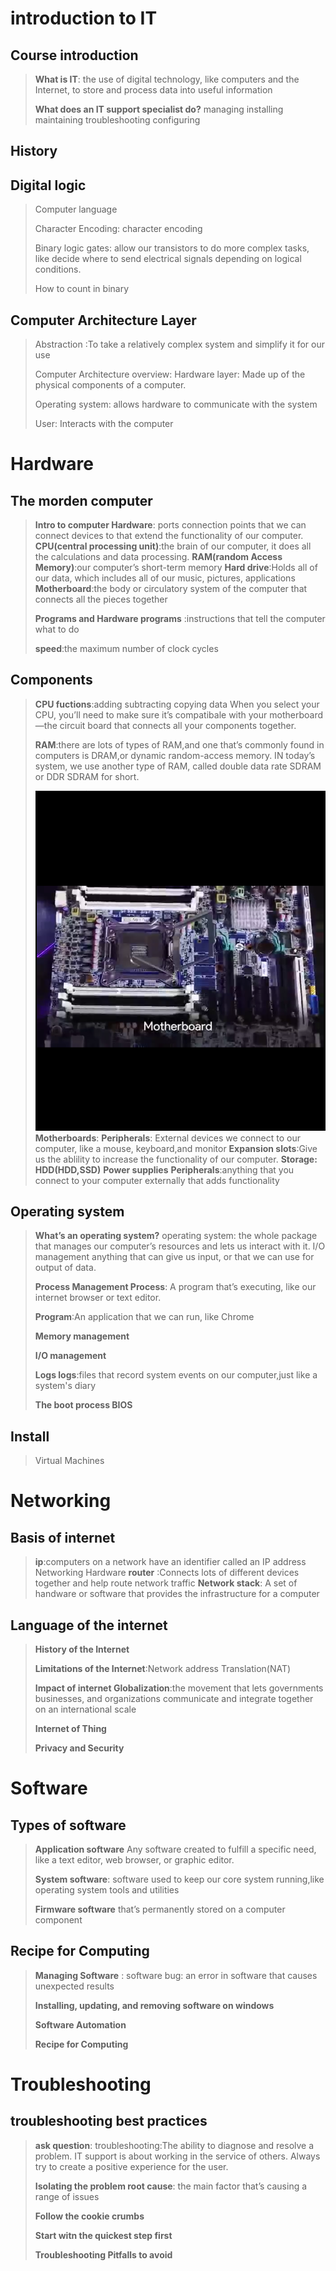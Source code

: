 # introduction to IT
## Course introduction
> **What is IT**: the use of digital technology, like computers and the Internet, to store and process data into useful information
>
> **What does an IT support specialist do?** managing installing maintaining troubleshooting configuring
## History
## Digital logic
>Computer language  
>
>Character Encoding: character encoding
>
>Binary logic gates: allow our transistors to do more complex tasks, like decide where to send electrical signals depending on logical conditions.
>
>How to count in binary
## Computer Architecture Layer
>Abstraction :To take a relatively complex system and simplify it for our use
>
>Computer Architecture overview: Hardware layer: Made up of the physical components of a computer.
>
>Operating system: allows hardware to communicate with the system 
>
>User: Interacts with the computer

# Hardware
## The morden computer 
>**Intro to computer Hardware**: ports connection points that we can connect devices to that extend the functionality of our computer.  **CPU(central processing unit)**:the brain of our computer, it does all the calculations and data processing.  **RAM(random Access Memory)**:our computer’s short-term memory  **Hard drive**:Holds all of our data, which includes all of our music, pictures, applications  **Motherboard**:the body or circulatory system of the computer that connects all the pieces together
>
>**Programs and Hardware  programs** :instructions that tell the computer what to do
>
>**speed**:the maximum number of clock cycles
## Components
>**CPU fuctions**:adding subtracting copying data  When you select your CPU, you’ll need to make sure it’s compatibale with your motherboard—the circuit board that connects all your components together.
>
>**RAM**:there are lots of types of RAM,and one that’s commonly found in computers is DRAM,or dynamic random-access memory.  IN today’s system, we use another type of RAM, called double data rate SDRAM or DDR SDRAM for short.
>
>![motherboard](./motherboard.png)
> **Motherboards**:  **Peripherals**: External devices we connect to our computer, like a mouse, keyboard,and monitor  **Expansion slots**:Give us the ablility to increase the functionality of our computer. **Storage: HDD(HDD,SSD)**    **Power supplies**  **Peripherals**:anything that you connect to your computer externally that adds functionality 
## Operating system
>**What’s an operating system?**  operating system: the whole package that manages our computer’s resources and lets us interact with it. I/O management anything that can give us input, or that we can use for output of data.
>
>**Process Management Process**: A program that’s executing, like our internet browser or text editor.
>
>**Program**:An application that we can run, like Chrome  
>
>**Memory management** 
>
>**I/O management**
>
>**Logs logs**:files that record system events on our computer,just like a system's diary
>
>**The boot process BIOS**
## Install
>Virtual Machines

# Networking
## Basis of internet
>**ip**:computers on a network have an identifier called an IP address 
Networking Hardware   **router** :Connects lots of different devices together and help route network traffic     **Network stack**: A set of handware or software that provides the infrastructure for a computer
## Language of the internet
>**History of the Internet**
>
>**Limitations of the Internet**:Network address Translation(NAT)
>
>**Impact of internet  Globalization**:the movement that lets governments businesses, and organizations communicate and integrate together on an international scale
>
>**Internet of Thing**  
>
>**Privacy and Security**

# Software
## Types of software
>**Application software** Any software created to fulfill a specific need, like a text editor, web browser, or graphic editor. 
>
>**System software**: software used to keep our core system running,like operating system tools and utilities  
>
>**Firmware software** that’s permanently stored on a computer component 
## Recipe for Computing
>**Managing Software** : software bug: an error in software that causes unexpected results
>
>**Installing, updating, and removing software on windows**
>
>**Software Automation** 
>
>**Recipe for Computing**

# Troubleshooting
## troubleshooting best practices
>**ask question**: troubleshooting:The ability to diagnose and resolve a problem. IT support is about working in the service of others. Always try to create a positive experience for the user. 
>
>**Isolating the problem root cause**: the main factor that’s causing a range of issues  
>
>**Follow the cookie crumbs**   
>
>**Start witn the quickest step first**
>
>**Troubleshooting Pitfalls to avoid**









```python

```
